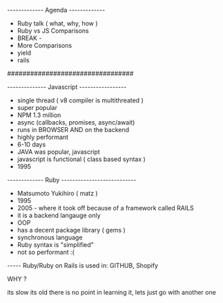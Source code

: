 ------------- Agenda -------------

- Ruby talk ( what, why, how )
- Ruby vs JS Comparisons
- BREAK - 
- More Comparisons
- yield
- rails

#################################

-------------- Javascript -----------------

- single thread ( v8 compiler is multithreated )
- super popular 
- NPM 1.3 million
- async  (callbacks, promises, async/await)
- runs in BROWSER AND on the backend
- highly performant
- 6-10 days 
- JAVA was popular,  javascript 
- javascript is functional ( class based syntax )
- 1995


------------- Ruby  ---------------------------
- Matsumoto Yukihiro ( matz )
- 1995
- 2005 - where it took off because of a framework called RAILS
- it is a backend langauge only
- OOP 
- has a decent package library ( gems )
- synchronous language
- Ruby syntax is "simplified" 
- not so performant :(

----- Ruby/Ruby on Rails is used in: GITHUB, Shopify

WHY ?

its slow
its old
there is no point in learning it, lets just go with another one 